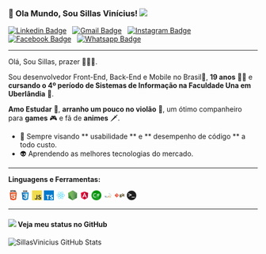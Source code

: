 ### 👋 Ola Mundo, Sou Sillas Vinícius!  <img src="https://github.com/TheDudeThatCode/TheDudeThatCode/blob/master/Assets/Earth.gif" width="24px">

[![Linkedin Badge](https://img.shields.io/badge/-SillasVinicius-blue?style=flat-square&logo=Linkedin&logoColor=white&link=https://www.linkedin.com/in/sillas-vinícius-840967169)](https://www.linkedin.com/in/sillas-vinícius-840967169)
&nbsp;
[![Gmail Badge](https://img.shields.io/badge/-sillasvinicius0403@gmail.com-c14438?style=flat-square&logo=Gmail&logoColor=white&link=mailto:sillasvinicius0403@gmail.com)](mailto:sillasvinicius0403@gmail.com)
&nbsp;
[![Instagram Badge](https://img.shields.io/badge/-sillas.exe-purple?style=flat-square&logo=Instagram&logoColor=white&link=https://www.instagram.com/sillas.exe/?hl=pt-br)](https://www.instagram.com/sillas.exe/?hl=pt-br)
&nbsp;
[![Facebook Badge](https://img.shields.io/badge/-SillasViniciusBarbosaBraga-blue?style=flat-square&logo=Facebook&logoColor=white&link=https://www.facebook.com/people/Sillas-Vinicius/100008152723069)](https://www.facebook.com/people/Sillas-Vinicius/100008152723069)
&nbsp;
[![Whatsapp Badge](https://img.shields.io/badge/-SillasVinicius-green?style=flat-square&logo=Whatsapp&logoColor=white&link=https://api.whatsapp.com/send?phone=5531984180449)](https://api.whatsapp.com/send?phone=5531984180449)
</br>

---- 

Olá, Sou Sillas, prazer 👋👋👋. 

Sou desenvolvedor Front-End, Back-End e Mobile no Brasil💚, **19 anos** 👶🏻 e **cursando o 4º período de Sistemas de Informação na Faculdade Una em Uberlândia** 🧐. 

**Amo Estudar** 📕, **arranho um pouco no violão** 🎸, um ótimo companheiro para **games** 🎮 e fã de **animes** 🗡. 

* 💫 Sempre visando ** usabilidade ** e ** desempenho de código ** a todo custo.
* 👽 Aprendendo as melhores tecnologias do mercado.

----

**Linguagens e Ferramentas:**  

<code><img height="20" src="https://raw.githubusercontent.com/github/explore/80688e429a7d4ef2fca1e82350fe8e3517d3494d/topics/html/html.png"></code>
<code><img height="20" src="https://raw.githubusercontent.com/github/explore/80688e429a7d4ef2fca1e82350fe8e3517d3494d/topics/css/css.png"></code>
<code><img height="20" src="https://raw.githubusercontent.com/github/explore/80688e429a7d4ef2fca1e82350fe8e3517d3494d/topics/javascript/javascript.png"></code>
<code><img height="20" src="https://raw.githubusercontent.com/github/explore/80688e429a7d4ef2fca1e82350fe8e3517d3494d/topics/typescript/typescript.png"></code>
<code><img height="20" src="https://raw.githubusercontent.com/github/explore/80688e429a7d4ef2fca1e82350fe8e3517d3494d/topics/react/react.png"></code>
<code><img height="20" src="https://raw.githubusercontent.com/github/explore/80688e429a7d4ef2fca1e82350fe8e3517d3494d/topics/nodejs/nodejs.png"></code>
<code><img height="20" src="https://raw.githubusercontent.com/github/explore/80688e429a7d4ef2fca1e82350fe8e3517d3494d/topics/angular/angular.png"></code>
<code><img height="20" src="https://raw.githubusercontent.com/github/explore/80688e429a7d4ef2fca1e82350fe8e3517d3494d/topics/csharp/csharp.png"></code>
<code><img height="20" src="https://raw.githubusercontent.com/github/explore/80688e429a7d4ef2fca1e82350fe8e3517d3494d/topics/mysql/mysql.png"></code>
<code><img height="20" src="https://raw.githubusercontent.com/github/explore/80688e429a7d4ef2fca1e82350fe8e3517d3494d/topics/git/git.png"></code>
<code><img height="20" src="https://raw.githubusercontent.com/github/explore/80688e429a7d4ef2fca1e82350fe8e3517d3494d/topics/terminal/terminal.png"></code>

----

#### <img src="https://media.giphy.com/media/VgCDAzcKvsR6OM0uWg/giphy.gif" width="50"> Veja meu status no GitHub
   
![SillasVinicius GitHub Stats](https://github-readme-stats.vercel.app/api?username=SillasVinicius&show_icons=true)
